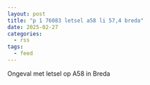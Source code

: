 ```yaml
---
layout: post
title: "p 1 76083 letsel a58 li 57,4 breda"
date: 2025-02-27
categories: 
  - rss
tags: 
  - feed
---
```


Ongeval met letsel op A58 in Breda
